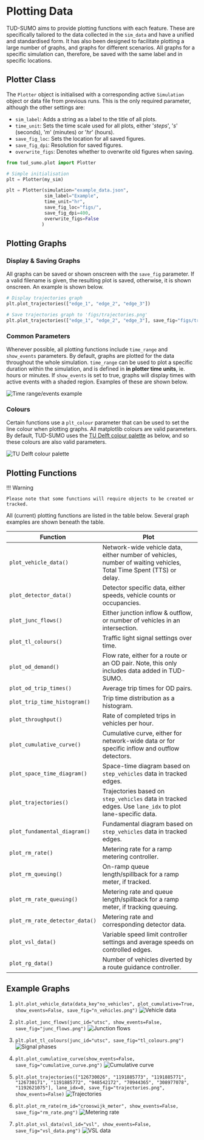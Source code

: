 # Plotting Data

TUD-SUMO aims to provide plotting functions with each feature. These are specifically tailored to the data collected in the `sim_data` and have a unified and standardised form. It has also been designed to facilitate plotting a large number of graphs, and graphs for different scenarios. All graphs for a specific simulation can, therefore, be saved with the same label and in specific locations.

## Plotter Class

The `Plotter` object is initialised with a corresponding active `Simulation` object or data file from previous runs. This is the only required parameter, although the other settings are:

  - `sim_label`: Adds a string as a label to the title of all plots.
  - `time_unit`: Sets the time scale used for all plots, either '_steps_', '_s_' (seconds), '_m_' (minutes) or '_hr_' (hours).
  - `save_fig_loc`: Sets the location for all saved figures.
  - `save_fig_dpi`: Resolution for saved figures.
  - `overwrite_figs`: Denotes whether to overwrite old figures when saving.

```python
from tud_sumo.plot import Plotter

# Simple initialisation
plt = Plotter(my_sim)

plt = Plotter(simulation="example_data.json",
              sim_label="Example",
              time_unit="hr",
              save_fig_loc="figs/",
              save_fig_dpi=400,
              overwrite_figs=False
             )
```

## Plotting Graphs

### Display & Saving Graphs

All graphs can be saved or shown onscreen with the `save_fig` parameter. If a valid filename is given, the resulting plot is saved, otherwise, it is shown onscreen. An example is shown below.

```python
# Display trajectories graph
plt.plot_trajectories(["edge_1", "edge_2", "edge_3"])

# Save trajectories graph to 'figs/trajectories.png'
plt.plot_trajectories(["edge_1", "edge_2", "edge_3"], save_fig="figs/trajectories.png")
```

### Common Parameters

Whenever possible, all plotting functions include `time_range` and `show_events` parameters. By default, graphs are plotted for the data throughout the whole simulation. `time_range` can be used to plot a specific duration within the simulation, and is defined in **in plotter time units**, ie. hours or minutes. If `show_events` is set to true, graphs will display times with active events with a shaded region. Examples of these are shown below.

![Time range/events example](img/plots/range_event_ex.png)

### Colours

Certain functions use a `plt_colour` parameter that can be used to set the line colour when plotting graphs. All matplotlib colours are valid parameters. By default, TUD-SUMO uses the [TU Delft colour palette](https://www.tudelft.nl/huisstijl/bouwstenen/kleur) as below, and so these colours are also valid parameters.

![TU Delft colour palette](img/palette.png)

## Plotting Functions

!!! Warning

    Please note that some functions will require objects to be created or tracked.

All (current) plotting functions are listed in the table below. Several graph examples are shown beneath the table.

| Function                       | Plot                                                                                                               |
|--------------------------------|--------------------------------------------------------------------------------------------------------------------|
| `plot_vehicle_data()`          | Network-wide vehicle data, either number of vehicles, number of waiting vehicles, Total Time Spent (TTS) or delay. |
| `plot_detector_data()`         | Detector specific data, either speeds, vehicle counts or occupancies.                                              |
| `plot_junc_flows()`            | Either junction inflow & outflow, or number of vehicles in an intersection.                                        |
| `plot_tl_colours()`            | Traffic light signal settings over time.                                                                           |
| `plot_od_demand()`             | Flow rate, either for a route or an OD pair. Note, this only includes data added in TUD-SUMO.                      |
| `plot_od_trip_times()`         | Average trip times for OD pairs.                                                                                   |
| `plot_trip_time_histogram()`   | Trip time distribution as a histogram.                                                                             |
| `plot_throughput()`            | Rate of completed trips in vehicles per hour.                                                                      |
| `plot_cumulative_curve()`      | Cumulative curve, either for network-wide data or for specific inflow and outflow detectors.                       |
| `plot_space_time_diagram()`    | Space-time diagram based on `step_vehicles` data in tracked edges.                                                 |
| `plot_trajectories()`          | Trajectories based on `step_vehicles` data in tracked edges. Use `lane_idx` to plot lane-specific data.            |
| `plot_fundamental_diagram()`   | Fundamental diagram based on `step_vehicles` data in tracked edges.                                                |
| `plot_rm_rate()`               | Metering rate for a ramp metering controller.                                                                      |
| `plot_rm_queuing()`            | On-ramp queue length/spillback for a ramp meter, if tracked.                                                       |
| `plot_rm_rate_queuing()`       | Metering rate and queue length/spillback for a ramp meter, if tracking queuing.                                    |
| `plot_rm_rate_detector_data()` | Metering rate and corresponding detector data.                                                                     |
| `plot_vsl_data()`              | Variable speed limit controller settings and average speeds on controlled edges.                                   |
| `plot_rg_data()`               | Number of vehicles diverted by a route guidance controller.                                                        |

## Example Graphs

1. `plt.plot_vehicle_data(data_key"no_vehicles", plot_cumulative=True, show_events=False, save_fig="n_vehicles.png")` ![Vehicle data](img/plots/n_vehicles.png)

2. `plt.plot_junc_flows(junc_id="utsc", show_events=False, save_fig="junc_flows.png")` ![Junction flows](img/plots/junc_flows.png)

3. `plt.plot_tl_colours(junc_id="utsc", save_fig="tl_colours.png")` ![Signal phases](img/plots/tl_colours.png)

4. `plt.plot_cumulative_curve(show_events=False, save_fig="cumulative_curve.png")` ![Cumulative curve](img/plots/cumulative_curve.png)

5. `plt.plot_trajectories(["126730026", "1191885773", "1191885771", "126730171", "1191885772", "948542172", "70944365", "308977078", "1192621075"], lane_idx=0, save_fig="trajectories.png", show_events=False)` ![Trajectories](img/plots/trajectories.png)

6. `plt.plot_rm_rate(rm_id="crooswijk_meter", show_events=False, save_fig="rm_rate.png")` ![Metering rate](img/plots/rm_rate.png)

7. `plt.plot_vsl_data(vsl_id="vsl", show_events=False, save_fig="vsl_data.png")` ![VSL data](img/plots/vsl_data.png)